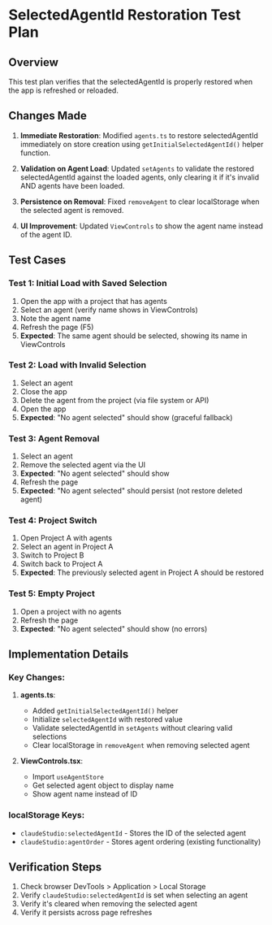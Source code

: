 # SelectedAgentId Restoration Test Plan

## Overview
This test plan verifies that the selectedAgentId is properly restored when the app is refreshed or reloaded.

## Changes Made

1. **Immediate Restoration**: Modified `agents.ts` to restore selectedAgentId immediately on store creation using `getInitialSelectedAgentId()` helper function.

2. **Validation on Agent Load**: Updated `setAgents` to validate the restored selectedAgentId against the loaded agents, only clearing it if it's invalid AND agents have been loaded.

3. **Persistence on Removal**: Fixed `removeAgent` to clear localStorage when the selected agent is removed.

4. **UI Improvement**: Updated `ViewControls` to show the agent name instead of the agent ID.

## Test Cases

### Test 1: Initial Load with Saved Selection
1. Open the app with a project that has agents
2. Select an agent (verify name shows in ViewControls)
3. Note the agent name
4. Refresh the page (F5)
5. **Expected**: The same agent should be selected, showing its name in ViewControls

### Test 2: Load with Invalid Selection
1. Select an agent
2. Close the app
3. Delete the agent from the project (via file system or API)
4. Open the app
5. **Expected**: "No agent selected" should show (graceful fallback)

### Test 3: Agent Removal
1. Select an agent
2. Remove the selected agent via the UI
3. **Expected**: "No agent selected" should show
4. Refresh the page
5. **Expected**: "No agent selected" should persist (not restore deleted agent)

### Test 4: Project Switch
1. Open Project A with agents
2. Select an agent in Project A
3. Switch to Project B
4. Switch back to Project A
5. **Expected**: The previously selected agent in Project A should be restored

### Test 5: Empty Project
1. Open a project with no agents
2. Refresh the page
3. **Expected**: "No agent selected" should show (no errors)

## Implementation Details

### Key Changes:

1. **agents.ts**:
   - Added `getInitialSelectedAgentId()` helper
   - Initialize `selectedAgentId` with restored value
   - Validate selectedAgentId in `setAgents` without clearing valid selections
   - Clear localStorage in `removeAgent` when removing selected agent

2. **ViewControls.tsx**:
   - Import `useAgentStore`
   - Get selected agent object to display name
   - Show agent name instead of ID

### localStorage Keys:
- `claudeStudio:selectedAgentId` - Stores the ID of the selected agent
- `claudeStudio:agentOrder` - Stores agent ordering (existing functionality)

## Verification Steps

1. Check browser DevTools > Application > Local Storage
2. Verify `claudeStudio:selectedAgentId` is set when selecting an agent
3. Verify it's cleared when removing the selected agent
4. Verify it persists across page refreshes